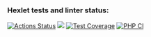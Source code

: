 ### Hexlet tests and linter status:
[![Actions Status](https://github.com/itaopro/php-project-lvl2/workflows/hexlet-check/badge.svg)](https://github.com/itaopro/php-project-lvl2/actions)
<a href="https://codeclimate.com/github/itaopro/php-project-lvl2/maintainability"><img src="https://api.codeclimate.com/v1/badges/a99a88d28ad37a79dbf6/maintainability" /></a>
[![Test Coverage](https://api.codeclimate.com/v1/badges/a99a88d28ad37a79dbf6/test_coverage)](https://codeclimate.com/github/itaopro/php-project-lvl1/code)
[![PHP CI](https://github.com/itaopro/php-project-lvl2/actions/workflows/workflow.yml/badge.svg)](https://github.com/itaopro/php-project-lvl2/actions/workflows/workflow.yml)
